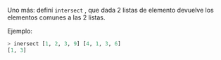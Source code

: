 Uno más: definí `intersect` , que dada 2 listas de elemento devuelve los elementos comunes a las 2 listas.

Ejemplo:

```haskell
> inersect [1, 2, 3, 9] [4, 1, 3, 6]
[1, 3]
```
